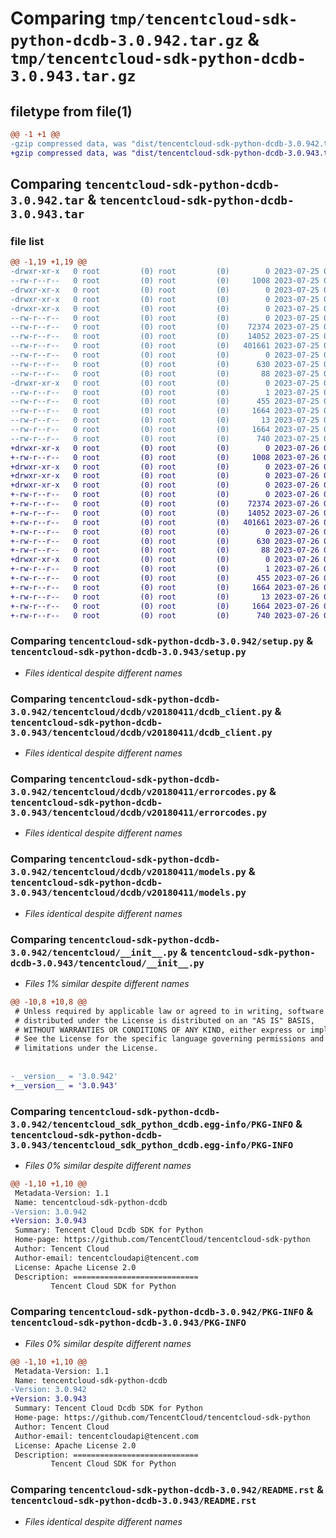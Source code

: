 # Comparing `tmp/tencentcloud-sdk-python-dcdb-3.0.942.tar.gz` & `tmp/tencentcloud-sdk-python-dcdb-3.0.943.tar.gz`

## filetype from file(1)

```diff
@@ -1 +1 @@
-gzip compressed data, was "dist/tencentcloud-sdk-python-dcdb-3.0.942.tar", last modified: Tue Jul 25 04:16:34 2023, max compression
+gzip compressed data, was "dist/tencentcloud-sdk-python-dcdb-3.0.943.tar", last modified: Wed Jul 26 00:35:59 2023, max compression
```

## Comparing `tencentcloud-sdk-python-dcdb-3.0.942.tar` & `tencentcloud-sdk-python-dcdb-3.0.943.tar`

### file list

```diff
@@ -1,19 +1,19 @@
-drwxr-xr-x   0 root         (0) root         (0)        0 2023-07-25 04:16:34.000000 tencentcloud-sdk-python-dcdb-3.0.942/
--rw-r--r--   0 root         (0) root         (0)     1008 2023-07-25 04:16:34.000000 tencentcloud-sdk-python-dcdb-3.0.942/setup.py
-drwxr-xr-x   0 root         (0) root         (0)        0 2023-07-25 04:16:34.000000 tencentcloud-sdk-python-dcdb-3.0.942/tencentcloud/
-drwxr-xr-x   0 root         (0) root         (0)        0 2023-07-25 04:16:34.000000 tencentcloud-sdk-python-dcdb-3.0.942/tencentcloud/dcdb/
-drwxr-xr-x   0 root         (0) root         (0)        0 2023-07-25 04:16:34.000000 tencentcloud-sdk-python-dcdb-3.0.942/tencentcloud/dcdb/v20180411/
--rw-r--r--   0 root         (0) root         (0)        0 2023-07-25 04:16:34.000000 tencentcloud-sdk-python-dcdb-3.0.942/tencentcloud/dcdb/v20180411/__init__.py
--rw-r--r--   0 root         (0) root         (0)    72374 2023-07-25 04:16:34.000000 tencentcloud-sdk-python-dcdb-3.0.942/tencentcloud/dcdb/v20180411/dcdb_client.py
--rw-r--r--   0 root         (0) root         (0)    14052 2023-07-25 04:16:34.000000 tencentcloud-sdk-python-dcdb-3.0.942/tencentcloud/dcdb/v20180411/errorcodes.py
--rw-r--r--   0 root         (0) root         (0)   401661 2023-07-25 04:16:34.000000 tencentcloud-sdk-python-dcdb-3.0.942/tencentcloud/dcdb/v20180411/models.py
--rw-r--r--   0 root         (0) root         (0)        0 2023-07-25 04:16:34.000000 tencentcloud-sdk-python-dcdb-3.0.942/tencentcloud/dcdb/__init__.py
--rw-r--r--   0 root         (0) root         (0)      630 2023-07-25 04:16:34.000000 tencentcloud-sdk-python-dcdb-3.0.942/tencentcloud/__init__.py
--rw-r--r--   0 root         (0) root         (0)       88 2023-07-25 04:16:34.000000 tencentcloud-sdk-python-dcdb-3.0.942/setup.cfg
-drwxr-xr-x   0 root         (0) root         (0)        0 2023-07-25 04:16:34.000000 tencentcloud-sdk-python-dcdb-3.0.942/tencentcloud_sdk_python_dcdb.egg-info/
--rw-r--r--   0 root         (0) root         (0)        1 2023-07-25 04:16:34.000000 tencentcloud-sdk-python-dcdb-3.0.942/tencentcloud_sdk_python_dcdb.egg-info/dependency_links.txt
--rw-r--r--   0 root         (0) root         (0)      455 2023-07-25 04:16:34.000000 tencentcloud-sdk-python-dcdb-3.0.942/tencentcloud_sdk_python_dcdb.egg-info/SOURCES.txt
--rw-r--r--   0 root         (0) root         (0)     1664 2023-07-25 04:16:34.000000 tencentcloud-sdk-python-dcdb-3.0.942/tencentcloud_sdk_python_dcdb.egg-info/PKG-INFO
--rw-r--r--   0 root         (0) root         (0)       13 2023-07-25 04:16:34.000000 tencentcloud-sdk-python-dcdb-3.0.942/tencentcloud_sdk_python_dcdb.egg-info/top_level.txt
--rw-r--r--   0 root         (0) root         (0)     1664 2023-07-25 04:16:34.000000 tencentcloud-sdk-python-dcdb-3.0.942/PKG-INFO
--rw-r--r--   0 root         (0) root         (0)      740 2023-07-25 04:16:34.000000 tencentcloud-sdk-python-dcdb-3.0.942/README.rst
+drwxr-xr-x   0 root         (0) root         (0)        0 2023-07-26 00:35:59.000000 tencentcloud-sdk-python-dcdb-3.0.943/
+-rw-r--r--   0 root         (0) root         (0)     1008 2023-07-26 00:35:58.000000 tencentcloud-sdk-python-dcdb-3.0.943/setup.py
+drwxr-xr-x   0 root         (0) root         (0)        0 2023-07-26 00:35:59.000000 tencentcloud-sdk-python-dcdb-3.0.943/tencentcloud/
+drwxr-xr-x   0 root         (0) root         (0)        0 2023-07-26 00:35:59.000000 tencentcloud-sdk-python-dcdb-3.0.943/tencentcloud/dcdb/
+drwxr-xr-x   0 root         (0) root         (0)        0 2023-07-26 00:35:59.000000 tencentcloud-sdk-python-dcdb-3.0.943/tencentcloud/dcdb/v20180411/
+-rw-r--r--   0 root         (0) root         (0)        0 2023-07-26 00:35:58.000000 tencentcloud-sdk-python-dcdb-3.0.943/tencentcloud/dcdb/v20180411/__init__.py
+-rw-r--r--   0 root         (0) root         (0)    72374 2023-07-26 00:35:58.000000 tencentcloud-sdk-python-dcdb-3.0.943/tencentcloud/dcdb/v20180411/dcdb_client.py
+-rw-r--r--   0 root         (0) root         (0)    14052 2023-07-26 00:35:58.000000 tencentcloud-sdk-python-dcdb-3.0.943/tencentcloud/dcdb/v20180411/errorcodes.py
+-rw-r--r--   0 root         (0) root         (0)   401661 2023-07-26 00:35:58.000000 tencentcloud-sdk-python-dcdb-3.0.943/tencentcloud/dcdb/v20180411/models.py
+-rw-r--r--   0 root         (0) root         (0)        0 2023-07-26 00:35:58.000000 tencentcloud-sdk-python-dcdb-3.0.943/tencentcloud/dcdb/__init__.py
+-rw-r--r--   0 root         (0) root         (0)      630 2023-07-26 00:35:58.000000 tencentcloud-sdk-python-dcdb-3.0.943/tencentcloud/__init__.py
+-rw-r--r--   0 root         (0) root         (0)       88 2023-07-26 00:35:59.000000 tencentcloud-sdk-python-dcdb-3.0.943/setup.cfg
+drwxr-xr-x   0 root         (0) root         (0)        0 2023-07-26 00:35:59.000000 tencentcloud-sdk-python-dcdb-3.0.943/tencentcloud_sdk_python_dcdb.egg-info/
+-rw-r--r--   0 root         (0) root         (0)        1 2023-07-26 00:35:59.000000 tencentcloud-sdk-python-dcdb-3.0.943/tencentcloud_sdk_python_dcdb.egg-info/dependency_links.txt
+-rw-r--r--   0 root         (0) root         (0)      455 2023-07-26 00:35:59.000000 tencentcloud-sdk-python-dcdb-3.0.943/tencentcloud_sdk_python_dcdb.egg-info/SOURCES.txt
+-rw-r--r--   0 root         (0) root         (0)     1664 2023-07-26 00:35:59.000000 tencentcloud-sdk-python-dcdb-3.0.943/tencentcloud_sdk_python_dcdb.egg-info/PKG-INFO
+-rw-r--r--   0 root         (0) root         (0)       13 2023-07-26 00:35:59.000000 tencentcloud-sdk-python-dcdb-3.0.943/tencentcloud_sdk_python_dcdb.egg-info/top_level.txt
+-rw-r--r--   0 root         (0) root         (0)     1664 2023-07-26 00:35:59.000000 tencentcloud-sdk-python-dcdb-3.0.943/PKG-INFO
+-rw-r--r--   0 root         (0) root         (0)      740 2023-07-26 00:35:58.000000 tencentcloud-sdk-python-dcdb-3.0.943/README.rst
```

### Comparing `tencentcloud-sdk-python-dcdb-3.0.942/setup.py` & `tencentcloud-sdk-python-dcdb-3.0.943/setup.py`

 * *Files identical despite different names*

### Comparing `tencentcloud-sdk-python-dcdb-3.0.942/tencentcloud/dcdb/v20180411/dcdb_client.py` & `tencentcloud-sdk-python-dcdb-3.0.943/tencentcloud/dcdb/v20180411/dcdb_client.py`

 * *Files identical despite different names*

### Comparing `tencentcloud-sdk-python-dcdb-3.0.942/tencentcloud/dcdb/v20180411/errorcodes.py` & `tencentcloud-sdk-python-dcdb-3.0.943/tencentcloud/dcdb/v20180411/errorcodes.py`

 * *Files identical despite different names*

### Comparing `tencentcloud-sdk-python-dcdb-3.0.942/tencentcloud/dcdb/v20180411/models.py` & `tencentcloud-sdk-python-dcdb-3.0.943/tencentcloud/dcdb/v20180411/models.py`

 * *Files identical despite different names*

### Comparing `tencentcloud-sdk-python-dcdb-3.0.942/tencentcloud/__init__.py` & `tencentcloud-sdk-python-dcdb-3.0.943/tencentcloud/__init__.py`

 * *Files 1% similar despite different names*

```diff
@@ -10,8 +10,8 @@
 # Unless required by applicable law or agreed to in writing, software
 # distributed under the License is distributed on an "AS IS" BASIS,
 # WITHOUT WARRANTIES OR CONDITIONS OF ANY KIND, either express or implied.
 # See the License for the specific language governing permissions and
 # limitations under the License.
 
 
-__version__ = '3.0.942'
+__version__ = '3.0.943'
```

### Comparing `tencentcloud-sdk-python-dcdb-3.0.942/tencentcloud_sdk_python_dcdb.egg-info/PKG-INFO` & `tencentcloud-sdk-python-dcdb-3.0.943/tencentcloud_sdk_python_dcdb.egg-info/PKG-INFO`

 * *Files 0% similar despite different names*

```diff
@@ -1,10 +1,10 @@
 Metadata-Version: 1.1
 Name: tencentcloud-sdk-python-dcdb
-Version: 3.0.942
+Version: 3.0.943
 Summary: Tencent Cloud Dcdb SDK for Python
 Home-page: https://github.com/TencentCloud/tencentcloud-sdk-python
 Author: Tencent Cloud
 Author-email: tencentcloudapi@tencent.com
 License: Apache License 2.0
 Description: ============================
         Tencent Cloud SDK for Python
```

### Comparing `tencentcloud-sdk-python-dcdb-3.0.942/PKG-INFO` & `tencentcloud-sdk-python-dcdb-3.0.943/PKG-INFO`

 * *Files 0% similar despite different names*

```diff
@@ -1,10 +1,10 @@
 Metadata-Version: 1.1
 Name: tencentcloud-sdk-python-dcdb
-Version: 3.0.942
+Version: 3.0.943
 Summary: Tencent Cloud Dcdb SDK for Python
 Home-page: https://github.com/TencentCloud/tencentcloud-sdk-python
 Author: Tencent Cloud
 Author-email: tencentcloudapi@tencent.com
 License: Apache License 2.0
 Description: ============================
         Tencent Cloud SDK for Python
```

### Comparing `tencentcloud-sdk-python-dcdb-3.0.942/README.rst` & `tencentcloud-sdk-python-dcdb-3.0.943/README.rst`

 * *Files identical despite different names*

